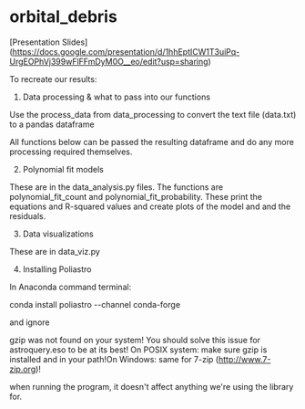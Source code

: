 # orbital_debris
[Presentation Slides] (https://docs.google.com/presentation/d/1hhEptICW1T3uiPq-UrgEOPhVj399wFlFFmDyM0O__eo/edit?usp=sharing) 

To recreate our results:

1. Data processing & what to pass into our functions

Use the process_data from data_processing to convert the text file (data.txt)
to a pandas dataframe

All functions below can be passed the resulting dataframe and do
any more processing required themselves.

2. Polynomial fit models

These are in the data_analysis.py files. The functions are polynomial_fit_count
and polynomial_fit_probability. These print the equations and R-squared values
and create plots of the model and and the residuals.

3. Data visualizations

These are in data_viz.py 

4. Installing Poliastro

In Anaconda command terminal:

conda install poliastro --channel conda-forge

and ignore

gzip was not found on your system! You should solve this issue for astroquery.eso to be at its best!
On POSIX system: make sure gzip is installed and in your path!On Windows: same for 7-zip (http://www.7-zip.org)!

when running the program, it doesn't affect anything we're using the library for.



